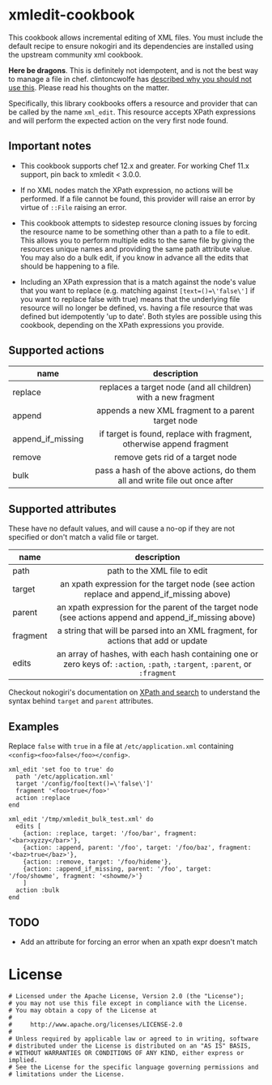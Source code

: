 # xmledit-cookbook

This cookbook allows incremental editing of XML files. You must include the
default recipe to ensure nokogiri and its dependencies are installed using the
upstream community xml cookbook.

**Here be dragons**. This is definitely not idempotent, and is not the best way to manage a file in chef. clintoncwolfe has [described why you should not use this](https://github.com/clintoncwolfe/xml_edit#why-you-should-seriously-not-use-this). Please read his thoughts on the matter.

Specifically, this library cookbooks offers a resource and provider that can be
called by the name `xml_edit`. This resource accepts XPath expressions and will
perform the expected action on the very first node found.

## Important notes

- This cookbook supports chef 12.x and greater. For working Chef 11.x support,
pin back to xmledit < 3.0.0.

- If no XML nodes match the XPath expression, no actions will be performed. If a
file cannot be found, this provider will raise an error by virtue of `::File`
raising an error.

- This cookbook attempts to sidestep resource cloning issues by forcing the
resource name to be something other than a path to a file to edit. This allows
you to perform multiple edits to the same file by giving the resources unique
names and providing the same path attribute value. You may also do a bulk edit,
if you know in advance all the edits that should be happening to a file.

- Including an XPath expression that is a match against the node's value that
you want to replace (e.g. matching against `[text=()=\'false\']` if you want to
replace false with true) means that the underlying file resource will no longer
be defined, vs. having a file resource that was defined but idempotently 'up to
date'. Both styles are possible using this cookbook, depending on the XPath
expressions you provide.

## Supported actions

|name|description|
|----|:-----------:|
|replace|replaces a target node (and all children) with a new fragment|
|append|appends a new XML fragment to a parent target node|
|append_if_missing|if target is found, replace with fragment, otherwise append fragment|
|remove|remove gets rid of a target node|
|bulk|pass a hash of the above actions, do them all and write file out once after|

## Supported attributes

These have no default values, and will cause a no-op if they are not specified or don't match a valid file or target.

|name|description|
|----|:-----------:|
|path|path to the XML file to edit|
|target|an xpath expression for the target node (see action replace and append_if_missing above)|
|parent|an xpath expression for the parent of the target node (see actions append and append_if_missing above)|
|fragment|a string that will be parsed into an XML fragment, for actions that add or update|
|edits|an array of hashes, with each hash containing one or zero keys of: `:action`, `:path`, `:targent`, `:parent`, or `:fragment`|

Checkout nokogiri's documentation on [XPath and search](http://www.nokogiri.org/tutorials/searching_a_xml_html_document.html) to understand the syntax behind `target` and `parent` attributes.

## Examples

Replace `false` with `true` in a file at `/etc/application.xml` containing `<config><foo>false</foo></config>`.

```
xml_edit 'set foo to true' do
  path '/etc/application.xml'
  target '/config/foo[text()=\'false\']'
  fragment '<foo>true</foo>'
  action :replace
end
```

```
xml_edit '/tmp/xmledit_bulk_test.xml' do
  edits [
    {action: :replace, target: '/foo/bar', fragment: '<bar>xyzzy</bar>'},
    {action: :append, parent: '/foo', target: '/foo/baz', fragment: '<baz>true</baz>'},
    {action: :remove, target: '/foo/hideme'},
    {action: :append_if_missing, parent: '/foo', target: '/foo/showme', fragment: '<showme/>'}
    ]
  action :bulk
end
```

## TODO

 - Add an attribute for forcing an error when an xpath expr doesn't match

# License

```
# Licensed under the Apache License, Version 2.0 (the "License");
# you may not use this file except in compliance with the License.
# You may obtain a copy of the License at
#
#     http://www.apache.org/licenses/LICENSE-2.0
#
# Unless required by applicable law or agreed to in writing, software
# distributed under the License is distributed on an "AS IS" BASIS,
# WITHOUT WARRANTIES OR CONDITIONS OF ANY KIND, either express or implied.
# See the License for the specific language governing permissions and
# limitations under the License.
```
